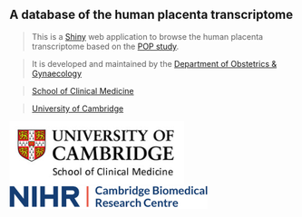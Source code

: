## A database of the human placenta transcriptome

> This is a [Shiny](https://shiny.rstudio.com) web application to browse the human placenta transcriptome based on the [POP study](https://www.obgyn.cam.ac.uk/research/pops-2/).

> It is developed and maintained by the [Department of Obstetrics & Gynaecology](https://www.obgyn.cam.ac.uk/)

> [School of Clinical Medicine](https://www.medschl.cam.ac.uk/)

> [University of Cambridge](https://www.cam.ac.uk/)

[![University of Cambridge](www/images/Uni-Camb-Medic-Logo.png)](https://www.cam.ac.uk)
[<img src="www/images/Cambridge_BRC_NIHR_logo_2019_RGB.jpeg" width=350>](https://cambridgebrc.nihr.ac.uk/)
